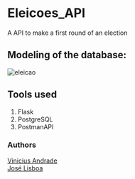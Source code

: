 # Eleicoes_API
A API to make a first round of an election

## Modeling of the database:
![eleicao](https://github.com/joselisboaa/Eleicoes_API/assets/108092099/b1af4ed2-5ce6-4ecb-a005-dea568de77c8)

## Tools used 
1. Flask
2. PostgreSQL
3. PostmanAPI

### Authors
 <a href="https://github.com/ViniciusAndradex" target="_blank">Vinicius Andrade</a></br>
 <a href="https://github.com/joselisboaa" target="_blank">José Lisboa</a>
